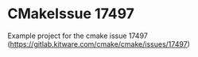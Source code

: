 # CMakeIssue 17497
Example project for the cmake issue 17497 (https://gitlab.kitware.com/cmake/cmake/issues/17497)
